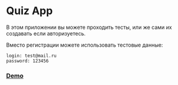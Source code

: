 # Quiz App

В этом приложении вы можете проходить тесты, или же сами их создавать если авторизуетесь.

Вместо регистрации можете использовать тестовые данные:

    login: test@mail.ru
    password: 123456

### [Demo](https://quiz-app-12345.web.app/)
